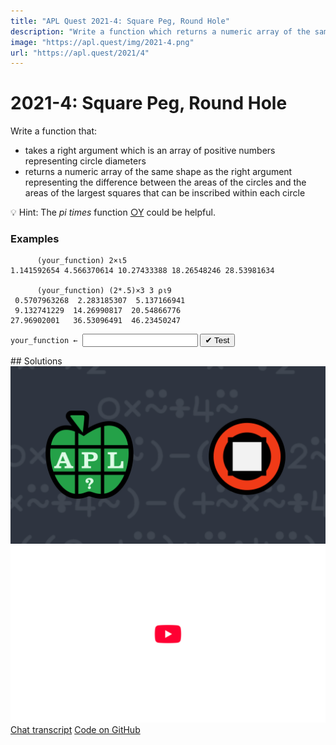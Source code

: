 ```yaml
---
title: "APL Quest 2021-4: Square Peg, Round Hole"
description: "Write a function which returns a numeric array of the same shape as the right argument representing the difference between the areas of the circles and the areas of the largest squares that can be inscribed within each circle."
image: "https://apl.quest/img/2021-4.png"
url: "https://apl.quest/2021/4"
---
```


# <span class=s>2021-</span>4: Square Peg, Round Hole
<!-- Write a function which returns a numeric array of the same shape as the right argument representing the difference between the areas of the circles and the areas of the largest squares that can be inscribed within each circle. -->
Write a function that:

- takes a right argument which is an array of positive numbers representing circle diameters
- returns a numeric array of the same shape as the right argument representing the difference between the areas of the circles and the areas of the largest squares that can be inscribed within each circle

💡 Hint: The <em>pi times</em> function <a href="https://help.dyalog.com/latest/#Language/Primitive%20Functions/Pi%20Times.htm" class="language-APL" target="_blank">○Y</a> could be helpful.

### Examples

```APL
      (your_function) 2×⍳5
1.141592654 4.566370614 10.27433388 18.26548246 28.53981634

      (your_function) (2*.5)×3 3 ⍴⍳9
 0.5707963268  2.283185307  5.137166941
 9.132741229  14.26990817  20.54866776 
27.96902001   36.53096491  46.23450247 
```
<div class="pdiv">
  <code onclick="p_Input.focus()">your_function ← </code><input id="p_Input" autocomplete="off" spellcheck="false" oninput="this.parentElement.querySelector`button`.disabled=false;localStorage.setItem(window.location.pathname,this.value)" onkeypress="subm(event)">
  <button onclick="alert$.next`Testing…`;submitSolution`p`" class="md-button md-button--primary">&#x2714; Test</button>
</div>
<blockquote id="p_Output"></blockquote>
## Solutions
<div onclick="play(this)" title="Video on YouTube" class="yt">
<img alt="Video Thumbnail" src="../../img/2021-4.png">
<img alt="YouTube" src="../../img/yt-big.png">
</div>
<a href="https://chat.stackexchange.com/transcript/52405?m=64360617#64360617" target="_blank" class="md-button md-button--primary">Chat transcript</a>
<a href="https://github.com/dyalog/apl.quest/tree/main/2021/4.apl" target="_blank" class="md-button md-button--primary right">Code on GitHub</a>

<script>
    testCases={"a":["1.141592654 4.566370614 10.27433388 18.26548246 28.53981634","(2*.5)×3 3⍴⍳9","?((1+?2)⍴1+?2)⍴10"],"b":["10×?3⍴0","4","0","⍬","0 0⍴0","0 3⍴0","3 0⍴0","5 0 1⍴0"],"f":" {(2*⍨⍵÷2)×¯2+○1}","p":"⊢"}
    p_Input.value=localStorage.getItem(window.location.pathname)
    play=e=>e.outerHTML=`<iframe src="https://www.youtube.com/embed/h0RS-rEV3BM?list=PLYKQVqyrAEj9wDIUyLDGtDAFTKY38BUMN&autoplay=1" title="<span class=s>2021-</span>4: Square Peg, Round Hole (APL Quest 2021-4)" frameborder="0" allow="accelerometer; autoplay; clipboard-write; encrypted-media; gyroscope; picture-in-picture; web-share" referrerpolicy="strict-origin-when-cross-origin" allowfullscreen></iframe>`
</script>
